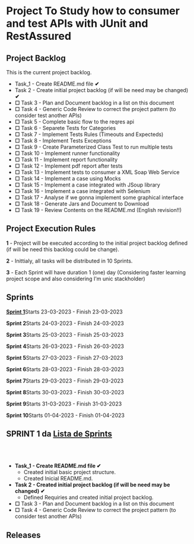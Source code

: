 <h1>Project To Study how to consumer and test APIs with JUnit and RestAssured</h1>

<h2>Project Backlog</h2>

<p>This is the current project backlog.</p>

<ul>
    <li>Task_1 - Create README.md file <b>✔</b></li>
    <li>Task 2 - Create initial project backlog (if will be need may be changed) <b>✔</b></li>
    <li><b>☐</b> Task 3 - Plan and Document backlog in a list on this document</li>
    <li><b>☐</b> Task 4 - Generic Code Review to correct the project pattern (to consider test another APIs)</li>
    <li><b>☐</b> Task 5 - Complete basic flow to the reqres api</li>
    <li><b>☐</b> Task 6 - Separete Tests for Categories</li>
    <li><b>☐</b> Task 7 - Implement Tests Rules (Timeouts and Expecteds)</li>
    <li><b>☐</b> Task 8 - Implement Tests Exceptions</li>
    <li><b>☐</b> Task 9 - Create Parameterized Class Test to run multiple tests</li>
    <li><b>☐</b> Task 10 - Implement runner functionality</li>
    <li><b>☐</b> Task 11 - Implement report functionality</li>
    <li><b>☐</b> Task 12 - Implement pdf report after tests</li>
    <li><b>☐</b> Task 13 - Implement tests to consumer a XML Soap Web Service</li>
    <li><b>☐</b> Task 14 - Implement a case using Mocks</li>
    <li><b>☐</b> Task 15 - Implement a case integrated with JSoup library</li>
    <li><b>☐</b> Task 16 - Implement a case integrated with Selenium</li>
    <li><b>☐</b> Task 17 - Analyse if we gonna implement some graphical interface</li>
    <li><b>☐</b> Task 18 - Generate Jars and Document to Download</li>
    <li><b>☐</b> Task 19 - Review Contents on the README.md (English revision!!)</li>
</ul>

<h2>Project Execution Rules</h2>

<p><b>1</b> - Project will be executed according to the initial project backlog defined (if will be need this backlog could be change).</p>
<p><b>2</b> - Inittialy, all tasks will be distributed in 10 Sprints.</p>
<p><b>3</b> - Each Sprint will have duration 1 (one) day (Considering faster learning project scope and also considering I'm unic stackholder)</p>

<h2 id="h2-sprints">Sprints</h2>

<p><b><a href="#h2-sprint1"> Sprint 1</a></b>Starts 23-03-2023 - Finish 23-03-2023</p>
<p><b> Sprint 2</b>Starts 24-03-2023 - Finish 24-03-2023</p>
<p><b> Sprint 3</b>Starts 25-03-2023 - Finish 25-03-2023</p>
<p><b> Sprint 4</b>Starts 26-03-2023 - Finish 26-03-2023</p>
<p><b> Sprint 5</b>Starts 27-03-2023 - Finish 27-03-2023</p>
<p><b> Sprint 6</b>Starts 28-03-2023 - Finish 28-03-2023</p>
<p><b> Sprint 7</b>Starts 29-03-2023 - Finish 29-03-2023</p>
<p><b> Sprint 8</b>Starts 30-03-2023 - Finish 30-03-2023</p>
<p><b> Sprint 9</b>Starts 31-03-2023 - Finish 31-03-2023</p>
<p><b> Sprint 10</b>Starts 01-04-2023 - Finish 01-04-2023</p>

<h2 id="h2-sprint1">SPRINT 1 da <a href="#h2-sprints">Lista de Sprints</a></h2><br>
<br>
<ul>   
    <li><b> Task_1 - Create README.md file ✔</b> <br>
        <ul>
            <li>Created initial basic project structure.</li>
            <li>Created Inicial README.md.</li>
        </ul>
    </li>
    <li><b> Task 2 - Created initial project backlog (if will be need may be changed) ✔</b> <br>
        <ul>
            <li>Defined Requiries and created initial project backlog. </li>
        </ul>
    </li>
    <li><b>☐</b> Task 3 - Plan and Document backlog in a list on this document</b></li>
    <li><b>☐</b> Task 4 - Generic Code Review to correct the project pattern (to consider test another APIs)</li>
</ul>


<h2>Releases</h2>